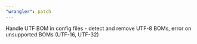 ```yaml
---
"wrangler": patch
---
```


Handle UTF BOM in config files - detect and remove UTF-8 BOMs, error on unsupported BOMs (UTF-16, UTF-32)
